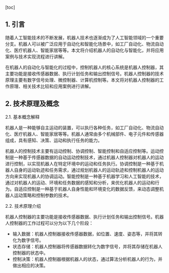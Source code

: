 
[toc]                    
                
                
## 1. 引言

随着人工智能技术的不断发展，机器人技术也逐渐成为了人工智能领域的一个重要分支。机器人可以被广泛应用于自动化和智能化场景中，如工厂自动化、物流自动化、医疗机器人、智能家居等等。本文将介绍机器人的自动化与智能化，并将应用案例与技术实现流程进行讲解。

在机器人的自动化与智能化的过程中，控制机器人的核心系统是机器人控制器，其主要功能是接收传感器数据、执行计划任务和输出控制信号。机器人控制器的技术原理主要有数字信号处理、微控制器、计算机控制等。本文将对机器人控制器的工作原理、相关技术比较和应用案例进行讲解。

## 2. 技术原理及概念

2.1. 基本概念解释

机器人是一种能够自主运动的装置，可以执行各种任务，如工厂自动化、物流自动化、医疗机器人、智能家居等等。机器人通常由多个机械部件、电子元件和传感器组成，具有感知、决策、运动和执行任务的能力。

机器人的控制技术主要有运动控制、协调控制、智能控制和自适应控制等。运动控制是一种基于传感器数据的自动运动控制技术，通过机器人控制器对机器人的运动进行控制，以实现机器人在特定环境中的运动和任务执行。协调控制是一种基于机器人自身的运动轨迹和任务需求，通过规划机器人的运动轨迹和控制机器人的运动方向来实现机器人的协调运动。智能控制是一种基于机器学习和人工智能的技术，通过对机器人的运动、环境和任务数据的感知和分析，来优化机器人的运动和行为。自适应控制是一种基于机器人自身性能和环境变化的数据反馈，来动态调整机器人运动策略和控制参数的技术。

2.2. 技术原理介绍

机器人控制器的主要功能是接收传感器数据、执行计划任务和输出控制信号。机器人控制器的工作过程可以分为以下几个阶段：

- 输入数据：机器人控制器接收传感器数据，如位置、速度、姿态等，并将其转化为数字信号。
- 状态存储：机器人控制器将传感器数据转化为数字信号，并将其存储在机器人控制器的状态中。
- 控制决策：机器人控制器根据机器人的状态，通过算法分析机器人的行为，并做出相应的决策。

